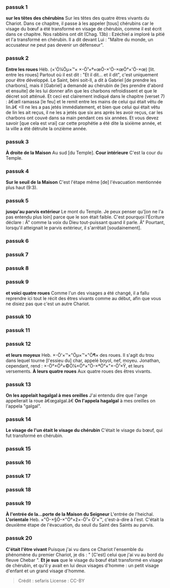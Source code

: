 
### passuk 1
<b>sur les têtes des chérubins</b> Sur les têtes des quatre êtres vivants du Chariot. Dans ce chapitre, il passe à les appeler [tous] chérubins car le visage du bœuf a été transformé en visage de chérubin, comme il est écrit dans ce chapitre. Nos rabbins ont dit (Chag. 13b) : Ezéchiel a imploré la pitié et l'a transformé en chérubin. Il a dit devant Lui : "Maître du monde, un accusateur ne peut pas devenir un défenseur".

### passuk 2
<b>Entre les roues</b> Héb. (×'Ö¼Öµ×™× ×-Ö¹×ª×œÖ-×'Ö-×œÖ°×'Ö-×œ) [lit. entre les roues] Partout où il est dit : "Et il dit... et il dit", c'est uniquement pour être développé. Le Saint, béni soit-Il, a dit à Gabriel [de prendre les charbons], mais il [Gabriel] a demandé au chérubin de [les prendre d'abord et ensuite] de les lui donner afin que les charbons refroidissent et que le décret soit atténué. Et ceci est clairement indiqué dans le chapitre (verset 7) : â€œIl ramassa [le feu] et le remit entre les mains de celui qui était vêtu de lin.â€
<Il ne les a pas jetés immédiatement, et bien que celui qui était vêtu de lin les ait reçus, il ne les a jetés que six ans après les avoir reçus, car les charbons ont couvé dans sa main pendant ces six années. Et vous devez savoir [que cela est vrai] car cette prophétie a été dite la sixième année, et la ville a été détruite la onzième année.

### passuk 3
<b>À droite de la Maison</b> Au sud [du Temple].
<b>Cour intérieure</b> C'est la cour du Temple.

### passuk 4
<b>Sur le seuil de la Maison</b> C'est l'étape même [de] l'évacuation mentionnée plus haut (9:3).

### passuk 5
<b>jusqu'au parvis extérieur</b> Le mont du Temple. Je peux penser qu'[on ne l'a pas entendu plus loin] parce que le son était faible. C'est pourquoi l'Écriture déclare : Â" comme la voix du Dieu tout-puissant quand il parle. Â" Pourtant, lorsqu'il atteignait le parvis extérieur, il s'arrêtait [soudainement].

### passuk 6

### passuk 7

### passuk 8

### passuk 9
<b>et voici quatre roues</b> Comme l'un des visages a été changé, il a fallu reprendre ici tout le récit des êtres vivants comme au début, afin que vous ne disiez pas que c'est un autre Chariot.

### passuk 10

### passuk 11

### passuk 12
<b>et leurs moyeux</b> Heb. ×-Ö'×™×"Öµ×™×"Ö¶× des roues. Il s'agit du trou dans lequel tourne [l'essieu du] char, appelé boyol, nef, moyeu. Jonathan, cependant, rend : ×-Ö°×Ö²×©Ö¼×Ö°×"Ö-×ªÖ°×"×-Ö¹×Ÿ, et leurs versements.
<b>À leurs quatre roues</b> Aux quatre roues des êtres vivants.

### passuk 13
<b>On les appelait hagalgal à mes oreilles</b> J'ai entendu dire que l'ange appellerait la roue â€œgalgal.â€
<b>On l'appela hagalgal</b> à mes oreilles on l'appela "galgal".

### passuk 14
<b>Le visage de l'un était le visage du chérubin</b> C'était le visage du bœuf, qui fut transformé en chérubin.

### passuk 15

### passuk 16

### passuk 17

### passuk 18

### passuk 19
<b>À l'entrée de la...porte de la Maison du Seigneur</b> L'entrée de l'heichal.
<b>L'orientale</b> Heb. ×"Ö-×§Ö-×"Ö°×ž×-Ö¹× Ö'×™, c'est-à-dire à l'est. C'était la deuxième étape de l'évacuation, du seuil du Saint des Saints au parvis.

### passuk 20
<b>C'était l'être vivant</b> Puisque j'ai vu dans ce Chariot l'ensemble du phénomène du premier Chariot, je dis : " [C'est] celui que j'ai vu au bord du fleuve Chebar ".
<b>Et je sus</b> que le visage du bœuf était transformé en visage de chérubin, et qu'il y avait en lui deux visages d'homme : un petit visage d'enfant et un grand visage d'homme.

>Crédit : sefaris
>License : CC-BY